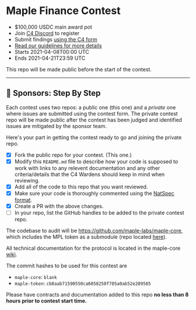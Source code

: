 # Maple Finance Contest
- $100,000 USDC main award pot
- Join [C4 Discord](https://discord.gg/EY5dvm3evD) to register
- Submit findings [using the C4 form](https://c4-maple.netlify.app/)
- [Read our guidelines for more details](https://code423n4.com/compete)
- Starts 2021-04-08T00:00 UTC
- Ends 2021-04-21T23:59 UTC

This repo will be made public before the start of the contest.

---

## :handshake: Sponsors: Step By Step
Each contest uses two repos: a public one (this one) and a _private_ one where issues are submitted using the contest form. The private contest repo will be made public after the contest has been judged and identified issues are mitigated by the sponsor team.

Here's your part in getting the contest ready to go and joining the private repo.

- [x] Fork the public repo for your contest. (This one.)
- [x] Modify this `README.md` file to describe how your code is supposed to work with links to any relevent documentation and any other criteria/details that the C4 Wardens should keep in mind when reviewing.
- [x] Add all of the code to this repo that you want reviewed.
- [x] Make sure your code is thoroughly commented using the [NatSpec format](https://docs.soliditylang.org/en/v0.5.10/natspec-format.html#natspec-format).
- [x] Create a PR with the above changes.
- [ ] In your repo, list the GitHub handles to be added to the private contest repo.

The codebase to audit will be https://github.com/maple-labs/maple-core, which includes the MPL token as a submodule (repo located [here](https://github.com/maple-labs/maple-token)).

All technical documentation for the protocol is located in the maple-core [wiki](https://github.com/maple-labs/maple-core/wiki).

The commit hashes to be used for this contest are 
- `maple-core`: `blank`
- `maple-token`: `cb8aab71590550ca6058250f705a0ab52e209585`

Please have contracts and documentation added to this repo **no less than 8 hours prior to contest start time.**
